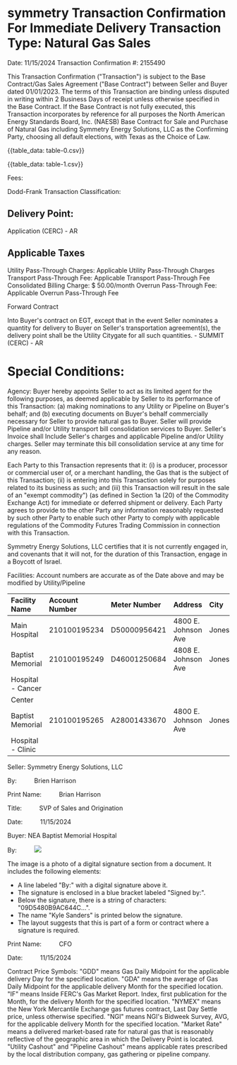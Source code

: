 # symmetry Transaction Confirmation For Immediate Delivery Transaction Type: Natural Gas Sales 

Date: 11/15/2024
Transaction Confirmation \#: 2155490

This Transaction Confirmation ("Transaction") is subject to the Base Contract/Gas Sales Agreement ("Base Contract") between Seller and Buyer dated 01/01/2023. The terms of this Transaction are binding unless disputed in writing within 2 Business Days of receipt unless otherwise specified in the Base Contract. If the Base Contract is not fully executed, this Transaction incorporates by reference for all purposes the North American Energy Standards Board, Inc. (NAESB) Base Contract for Sale and Purchase of Natural Gas including Symmetry Energy Solutions, LLC as the Confirming Party, choosing all default elections, with Texas as the Choice of Law.

{{table_data: table-0.csv}}

{{table_data: table-1.csv}}

Fees:

Dodd-Frank
Transaction
Classification:

## Delivery Point:

Application
(CERC) - AR

## Applicable Taxes

Utility Pass-Through Charges: Applicable Utility Pass-Through Charges Transport Pass-Through Fee: Applicable Transport Pass-Through Fee Consolidated Billing Charge: \$ 50.00/month Overrun Pass-Through Fee: Applicable Overrun Pass-Through Fee

Forward Contract

Into Buyer's contract on EGT, except that in the event Seller nominates a quantity for delivery to Buyer on Seller's transportation agreement(s), the delivery point shall be the Utility Citygate for all such quantities. - SUMMIT (CERC) - AR

# Special Conditions: 

Agency: Buyer hereby appoints Seller to act as its limited agent for the following purposes, as deemed applicable by Seller to its performance of this Transaction: (a) making nominations to any Utility or Pipeline on Buyer's behalf; and (b) executing documents on Buyer's behalf commercially necessary for Seller to provide natural gas to Buyer. Seller will provide Pipeline and/or Utility transport bill consolidation services to Buyer. Seller's Invoice shall Include Seller's charges and applicable Pipeline and/or Utility charges. Seller may terminate this bill consolidation service at any time for any reason.

Each Party to this Transaction represents that it: (i) is a producer, processor or commercial user of, or a merchant handling, the Gas that is the subject of this Transaction; (ii) is entering into this Transaction solely for purposes related to its business as such; and (iii) this Transaction will result in the sale of an "exempt commodity") (as defined in Section 1a (20) of the Commodity Exchange Act) for immediate or deferred shipment or delivery. Each Party agrees to provide to the other Party any information reasonably requested by such other Party to enable such other Party to comply with applicable regulations of the Commodity Futures Trading Commission in connection with this Transaction.

Symmetry Energy Solutions, LLC certifies that it is not currently engaged in, and covenants that it will not, for the duration of this Transaction, engage in a Boycott of Israel.

Facilities:
Account numbers are accurate as of the Date above and may be modified by Utility/Pipeline

| Facility Name | Account Number | Meter Number | Address | City | State |
| :-- | :-- | :-- | :-- | :-- | :-- |
| Main Hospital | 210100195234 | D50000956421 | 4800 E. Johnson Ave | Jonesboro | AR |
| Baptist Memorial | 210100195249 | D46001250684 | 4808 E. Johnson Ave | Jonesboro | AR |
| Hospital - Cancer |  |  |  |  |  |
| Center |  |  |  |  |  |
| Baptist Memorial | 210100195265 | A28001433670 | 4800 E. Johnson Ave | Jonesboro | AR |
| Hospital - Clinic |  |  |  |  |  |

Seller: Symmetry Energy Solutions, LLC

By: $\qquad$ Brien Harrison

Print Name: $\qquad$ Brian Harrison

Title: $\qquad$ SVP of Sales and Origination

Date: $\qquad$ $11 / 15 / 2024$

Buyer: NEA Baptist Memorial Hospital

By: $\qquad$
![](images/img-0.jpeg)

The image is a photo of a digital signature section from a document. It includes the following elements:

- A line labeled "By:" with a digital signature above it.
- The signature is enclosed in a blue bracket labeled "Signed by:".
- Below the signature, there is a string of characters: "09D5480B9AC644C...".
- The name "Kyle Sanders" is printed below the signature.
- The layout suggests that this is part of a form or contract where a signature is required.

Print Name: $\qquad$ CFO

Date: $\qquad$ $11 / 15 / 2024$

Contract Price Symbols: "GDD" means Gas Daily Midpoint for the applicable delivery Day for the specified location. "GDA" means the average of Gas Daily Midpoint for the applicable delivery Month for the specified location. "IF" means Inside FERC's Gas Market Report. Index, first publication for the Month, for the delivery Month for the specified location. "NYMEX" means the New York Mercantile Exchange gas futures contract, Last Day Settle price, unless otherwise specified. "NGI" means NGI's Bidweek Survey, AVG, for the applicable delivery Month for the specified location. "Market Rate" means a delivered market-based rate for natural gas that is reasonably reflective of the geographic area in which the Delivery Point is located. "Utility Cashout" and "Pipeline Cashout" means applicable rates prescribed by the local distribution company, gas gathering or pipeline company.
